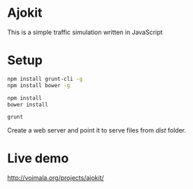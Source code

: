 # Ajokit

This is a simple traffic simulation written in JavaScript

# Setup

```bash
npm install grunt-cli -g
npm install bower -g

npm install
bower install

grunt 
```

Create a web server and point it to serve files from *dist* folder.

# Live demo
http://voimala.org/projects/ajokit/
